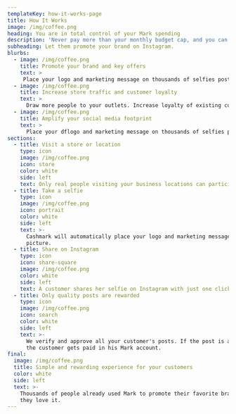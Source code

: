 ```yaml
---
templateKey: how-it-works-page
title: How It Works
image: /img/coffee.png
heading: You are in total control of your Mark spending
description: 'Never pay more than your monthly budget cap, and you can stop any time.'
subheading: Let them promote your brand on Instagram.
blurbs:
  - image: /img/coffee.png
    title: Promote your brand and key offers
    text: >
     Place your logo and marketing message on thousands of selfies posted by real people.
  - image: /img/coffee.png
    title: Increase store traffic and customer loyalty
    text: >
      Draw more people to your outlets. Increase loyalty of existing customers and get the new ones.
  - image: /img/coffee.png
    title: Amplify your social media footprint
    text: >
      Place your dflogo and marketing message on thousands of selfies posted by real people.
sections:
  - title: Visit a store or location
    type: icon
    image: /img/coffee.png
    icon: store
    color: white
    side: left
    text: Only real people visiting your business locations can participate.
  - title: Take a selfie
    type: icon
    image: /img/coffee.png
    icon: portrait
    color: white
    side: left
    text: >-
      Cashmark will automatically place your logo and marketing message on the
      picture.
  - title: Share on Instagram
    type: icon
    icon: share-square
    image: /img/coffee.png
    color: white
    side: left
    text: A customer shares her selfie on Instagram with just one click.
  - title: Only quality posts are rewarded
    type: icon
    image: /img/coffee.png
    icon: search
    color: white
    side: left
    text: >-
      We verify and approve all your customer's posts. If the post is approved,
      the customer gets paid in his Mark account.
final:
  image: /img/coffee.png
  title: Simple and rewarding experience for your customers
  color: white
  side: left
  text: >-
    Thousands of people already used Mark to promote their favorite brands and
    they love it.
---
```

